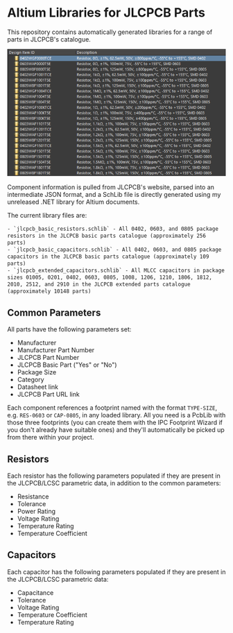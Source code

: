 # Altium Libraries for JLCPCB Parts

This repository contains automatically generated libraries for a range of parts in JLCPCB's catalogue.

![preview](preview.png)

Component information is pulled from JLCPCB's website, parsed into an intermediate JSON format, and a SchLib file is directly generated using my unreleased .NET library for Altium documents.

The current library files are:

	- `jlcpcb_basic_resistors.schlib` - All 0402, 0603, and 0805 package resistors in the JLCPCB basic parts catalogue (approximately 256 parts)
	- `jlcpcb_basic_capacitors.schlib` - All 0402, 0603, and 0805 package capacitors in the JLCPCB basic parts catalogue (approximately 109 parts)
	- `jlcpcb_extended_capacitors.schlib` - All MLCC capacitors in package sizes 01005, 0201, 0402, 0603, 0805, 1008, 1206, 1210, 1806, 1812, 2010, 2512, and 2910 in the JLCPCB extended parts catalogue (approximately 10148 parts)

## Common Parameters

All parts have the following parameters set:

- Manufacturer
- Manufacturer Part Number
- JLCPCB Part Number
- JLCPCB Basic Part ("Yes" or "No")
- Package Size
- Category
- Datasheet link
- JLCPCB Part URL link

Each component references a footprint named with the format `TYPE-SIZE`, e.g. `RES-0603` or `CAP-0805`, in any loaded library. All you need is a PcbLib with those three footprints (you can create them with the IPC Footprint Wizard if you don't already have suitable ones) and they'll automatically be picked up from there within your project.

## Resistors

Each resistor has the following parameters populated if they are present in the JLCPCB/LCSC parametric data, in addition to the common parameters:

- Resistance
- Tolerance
- Power Rating
- Voltage Rating
- Temperature Rating
- Temperature Coefficient

## Capacitors

Each capacitor has the following parameters populated if they are present in the JLCPCB/LCSC parametric data:

- Capacitance
- Tolerance
- Voltage Rating
- Temperature Coefficient
- Temperature Rating


